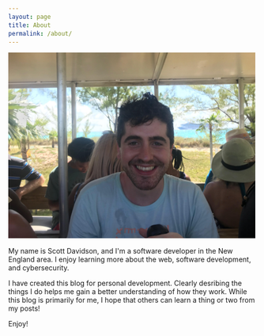 ```yaml
---
layout: page
title: About
permalink: /about/
---
```


<img src="/assets/img/me.jpg" width="500">

My name is Scott Davidson, and I'm a software developer in the New England area. I enjoy learning more about the web, software development, and cybersecurity.

I have created this blog for personal development. Clearly desribing the things I do helps me gain a better understanding of how they work. While this blog is primarily for me, I hope that others can learn a thing or two from my posts!

Enjoy!
